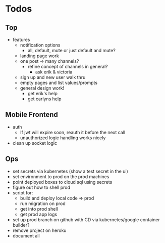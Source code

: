# Todos

## Top
- features
  - notification options
    - all, default, mute
      or just default and mute?
  - landing page work
  - one post => many channels?
    - refine concept of channels in general?
      - ask erik & victoria
  - sign up and new user walk thru
  - empty pages and list values/prompts
  - general design work!
    - get erik's help
    - get carlyns help

## Mobile Frontend
  - auth
    - If jwt will expire soon, reauth it before the next call
    - unauthorized logic handling works nicely
  - clean up socket logic

## Ops
- set secrets via kubernetes (show a test secret in the ui)
- set environment to prod on the prod machines
- point deployed boxes to cloud sql using secrets
- figure out how to shell prod
- script for:
  - build and deploy local code => prod
  - run migration on prod
  - get into prod shell
  - get prod app logs
- set up prod branch on github with CD via
  kubernetes/google container builder?
- remove project on heroku
- document all

